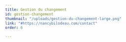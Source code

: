 ```yaml
---
title: Gestion du changement
id: gestion-changement
thumbnail: "/uploads/gestion-du-changement-large.png"
link: "#https://nancybilodeau.com/contact"
order: 6

---
```

